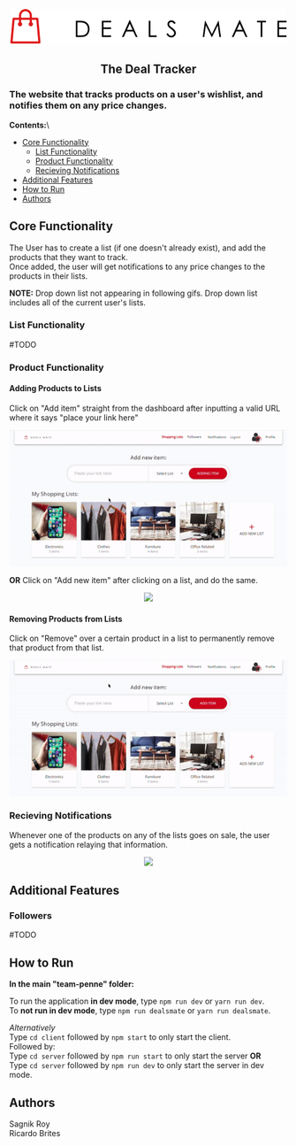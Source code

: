<div align="center">
<img src="./client/src/assets/logo.png"/>

## The Deal Tracker

</div>

### The website that tracks products on a user's wishlist, and notifies them on any price changes.

**Contents:**\

- [Core Functionality](#core-functionality)
  - [List Functionality](#list-functionality)
  - [Product Functionality](#product-functionality)
  - [Recieving Notifications](#recieving-notifications)
- [Additional Features](#additional-features)
- [How to Run](#how-to-run)
- [Authors](#authors)

## Core Functionality

The User has to create a list (if one doesn't already exist), and add the products that they want to track.\
Once added, the user will get notifications to any price changes to the products in their lists.

**NOTE:** Drop down list not appearing in following gifs. Drop down list includes all of the current user's lists.

### List Functionality

#TODO

### Product Functionality

#### Adding Products to Lists

Click on "Add item" straight from the dashboard after inputting a valid URL where it says "place your link here"

<div align="center"> <img src="./readme_assets/add_item_from_dash.gif"/></div>

**OR** Click on "Add new item" after clicking on a list, and do the same.

<div align="center"> <img src="./readme_assets/add_item_from_list.gif"/></div>

#### Removing Products from Lists

Click on "Remove" over a certain product in a list to permanently remove that product from that list.

<div align="center"> <img src="./readme_assets/delete_product_example.gif"/></div>

### Recieving Notifications

Whenever one of the products on any of the lists goes on sale, the user gets a notification relaying that information.

<div align="center"> <img src="./readme_assets/notifications.gif"/></div>

## Additional Features

### Followers

#TODO

## How to Run

**In the main "team-penne" folder:**

To run the application **in dev mode**, type `npm run dev` or `yarn run dev`.\
To **not run in dev mode**, type `npm run dealsmate` or `yarn run dealsmate`.

_Alternatively_\
Type `cd client` followed by `npm start` to only start the client.\
Followed by:\
Type `cd server` followed by `npm run start` to only start the server **OR**\
Type `cd server` followed by `npm run dev` to only start the server in dev mode.

## Authors

Sagnik Roy\
Ricardo Brites

